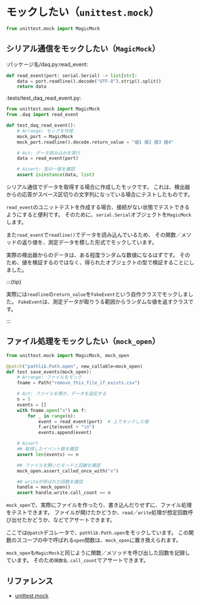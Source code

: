 # モックしたい（``unittest.mock``）

```python
from unittest.mock import MagicMock
```

## シリアル通信をモックしたい（``MagicMock``）

:パッケージ名/daq.py:read_event:

```python
def read_event(port: serial.Serial) -> list[str]:
    data = port.readline().decode("UTF-8").strip().split()
    return data
```

:tests/test_daq_read_event.py:

```python
from unittest.mock import MagicMock
from .daq import read_event

def test_daq_read_event():
    # Arrange: モックを作成
    mock_port = MagicMock
    mock_port.readline().decode.return_value = "値1 値2 値3 値4"

    # Act: データ読み込みを実行
    data = read_event(port)

    # Assert: 型の一致を確認
    assert isinstance(data, list)
```

シリアル通信でデータを取得する場合に作成したモックです。
これは、検出器からの応答がスペース区切りの文字列になっている場合にテストしたものです。

``read_event``のユニットテストを作成する場合、接続がない状態でテストできるようにすると便利です。
そのために、``serial.Serial``オブジェクトを``MagicMock``します。

また``read_event``で``readline()``でデータを読み込んでいるため、
その関数／メソッドの返り値を、測定データを模した形式でモックしています。

実際の検出器からのデータは、ある程度ランダムな数値になるはずです。
そのため、値を検証するのではなく、得られたオブジェクトの型で検証することにしました。

:::{tip}

実際には``readline``の``return_value``を``FakeEvent``という自作クラスでモックしました。
``FakeEvent``は、測定データが取りうる範囲からランダムな値を返すクラスです。

:::

## ファイル処理をモックしたい（``mock_open``）

```python
from unittest.mock import MagicMock, mock_open

@patch("pathlib.Path.open", new_callable=mock_open)
def test save_events(mock_open):
    # Arrange: ファイルをモック
    fname = Path("remove_this_file_if_exists.csv")

    # Act: ファイルを開き、データを追記する
    n = 5
    events = []
    with fname.open("x") as f:
        for _ in range(n):
            event = read_event(port)  # 上でモックした値
            f.write(event + "\n")
            events.append(event)

    # Assert
    ## 取得したイベント数を確認
    assert len(events) == n

    ## ファイルを開いたモードと回数を確認
    mock_open.assert_called_once_with("x")

    ## writeが呼ばれた回数を確認
    handle = mock_open()
    assert handle.write.call_count == n
```

``mock_open``で、実際にファイルを作ったり、書き込んだりせずに、ファイル処理をテストできます。
ファイルが開けたかどうか、``read``／``write``処理が想定回数呼び出せたかどうか、などでアサートできます。

ここでは``@patch``デコレータで、``pathlib.Path.open``をモックしています。
この関数のスコープの中で呼ばれる``open``間数は、``mock_open``に置き換えられます。

``mock_open``も``MagicMock``と同じように関数／メソッドを呼び出した回数を記録しています。
そのため``関数名.call_count``でアサートできます。

## リファレンス

- [unittest.mock](https://docs.python.org/3/library/unittest.mock.html)
